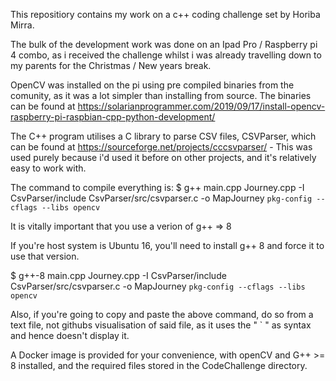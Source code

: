 This repositiory contains my work on a c++ coding challenge set by Horiba Mirra.

The bulk of the development work was done on an Ipad Pro / Raspberry pi 4 combo, as i received the challenge whilst i was already travelling down to my parents for the Christmas / New years break.

OpenCV was installed on the pi using pre compiled binaries from the comunity, as it was a lot simpler than installing from source. The binaries can be found at https://solarianprogrammer.com/2019/09/17/install-opencv-raspberry-pi-raspbian-cpp-python-development/

The C++ program utilises a C library to parse CSV files, CSVParser, which can be found at https://sourceforge.net/projects/cccsvparser/ - This was used purely because i'd used it before on other projects, and it's relatively easy to work with. 

The command to compile everything is:
$ g++ main.cpp Journey.cpp -I CsvParser/include CsvParser/src/csvparser.c -o MapJourney `pkg-config --cflags --libs opencv`

It is vitally important that you use a verion of g++ => 8

If you're host system is Ubuntu 16, you'll need to install g++ 8 and force it to use that version.

$ g++-8 main.cpp Journey.cpp -I CsvParser/include CsvParser/src/csvparser.c -o MapJourney `pkg-config --cflags --libs opencv`

Also, if you're going to copy and paste the above command, do so from a text file, not githubs visualisation of said file, as it uses the " ` " as syntax and hence doesn't display it. 

A Docker image is provided for your convenience, with openCV and G++ >= 8 installed, and the required files stored in the CodeChallenge directory.   